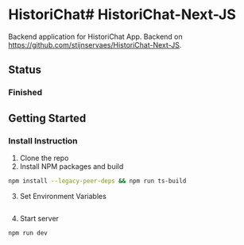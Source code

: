 # HistoriChat# HistoriChat-Next-JS
Backend application for HistoriChat App. Backend on https://github.com/stijnservaes/HistoriChat-Next-JS.

## Status
### Finished



## Getting Started
### Install Instruction
1. Clone the repo
2. Install NPM packages and build
  ```sh
  npm install --legacy-peer-deps && npm run ts-build
  ```
3. Set Environment Variables
```js

```
4. Start server
  ```
  npm run dev
  ```


